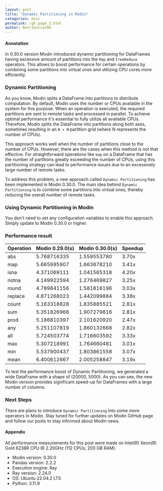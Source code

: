 ```yaml
---
layout: post
title: "Dynamic Partitioning in Modin"
categories: misc
permalink: /gh_page_3.html
author: Retribution98
---
```


#### Annotation

In 0.30.0 version Modin introduced dynamic partitioning for DataFrames
having excessive amount of partitions into the `Map` and `TreeReduce` operators.
This allows to boost performance for certain operations by combining some partitions
into virtual ones and utilizing CPU cores more efficiently.

### Dynamic Partitioning

As you know, Modin splits a DataFrame into partitions to distribute computation.
By default, Modin uses the number or CPUs available in the system for this purpose.
When an operation is executed, the required partitions are sent to remote tasks and processed in parallel.
To achieve optimal performance it's essential to fully utilize all available CPUs.
Therefore, Modin splits the DataFrame into partitions along both axes,
sometimes resulting in an `N × N` partition grid (where N represents the number of CPUs).

This approach works well when the number of partitions close to the number of CPUs.
However, there are the cases when this method is not that effective. For straightforward operations like `map`
on a DataFrame that has the number of partitions greatly exceeding the number of CPUs,
using this partitioning strategy can lead to performance issues due to an excessively large number of remote tasks.

To address this problem, a new approach called `Dynamic Partitioning` has been implemented in Modin 0.30.0.
The main idea behind `Dynamic Partitioning` is to combine some partitions into virtual ones, thereby reducing the overall number of remote tasks.

### Using Dynamic Partitioning in Modin

You don't need to set any configuration variables to enable this approach.
Simply update to Modin 0.30.0 or higher.

### Performance result

| Operation | Modin 0.29.0(s) | Modin 0.30.0(s) | Speedup |
| --------- | ------------ | ------------ | ----- |     
| abs       | 5.768716335  | 1.559553780  | 3.70x  |
| map       | 5.665995907  | 1.663878210  | 3.41x  |
| isna      | 4.371069111  | 1.041565318  | 4.20x  |
| notna     | 4.149922594  | 1.276469827  | 3.25x  |
| round     | 4.789841156  | 1.581816196  | 3.03x  |
| replace   | 4.871268023  | 1.442099884  | 3.38x  |
| count     | 5.163318828  | 1.835885521  | 2.81x  |
| sum       | 5.351826966  | 1.907279816  | 2.81x  |
| prod      | 5.186810397  | 2.101620920  | 2.47x  |
| any       | 5.251107819  | 1.860132668  | 2.82x  |
| all       | 5.724503774  | 1.716603592  | 3.33x  |
| max       | 5.307218991  | 1.764660481  | 3.01x  |
| min       | 5.537900437  | 1.803861558  | 3.07x  |
| mean      | 6.400612667  | 2.005258847  | 3.19x  |

To test the performance boost of Dynamic Partitioning, we generated a wide DataFrame with a shape of (20000, 5000).
As you can see, the new Modin version provides significant speed-up for DataFrames with a large number of columns.

### Next Steps

There are plans to introduce `Dynamic Partitioning` into some more operators in Modin.
Stay tuned for further updates on Modin GitHub page and follow our posts to stay informed about Modin news.

#### Appendix

All performance measurements for this post were made on Intel(R) Xeon(R) Gold 6238R CPU @ 2.20GHz (112 CPUs; 200 GB RAM).

- Modin version: 0.30.0
- Pandas version: 2.2.2
- Execution engine: Ray
- Ray version: 2.24.0
- OS: Ubuntu 22.04.2 LTS
- Python: 3.11.9
